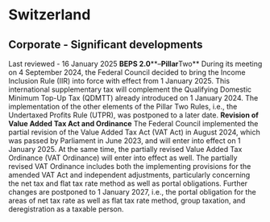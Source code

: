 # Switzerland
## Corporate - Significant developments
Last reviewed - 16 January 2025
**BEPS 2.0****–****Pillar****Two**
During its meeting on 4 September 2024, the Federal Council decided to bring the Income Inclusion Rule (IIR) into force with effect from 1 January 2025. This international supplementary tax will complement the Qualifying Domestic Minimum Top-Up Tax (QDMTT) already introduced on 1 January 2024. The implementation of the other elements of the Pillar Two Rules, i.e., the Undertaxed Profits Rule (UTPR), was postponed to a later date.
**Revision of Value Added Tax Act and Ordinance**
The Federal Council implemented the partial revision of the Value Added Tax Act (VAT Act) in August 2024, which was passed by Parliament in June 2023, and will enter into effect on 1 January 2025. At the same time, the partially revised Value Added Tax Ordinance (VAT Ordinance) will enter into effect as well. The partially revised VAT Ordinance includes both the implementing provisions for the amended VAT Act and independent adjustments, particularly concerning the net tax and flat tax rate method as well as portal obligations. Further changes are postponed to 1 January 2027, i.e., the portal obligation for the areas of net tax rate as well as flat tax rate method, group taxation, and deregistration as a taxable person.
